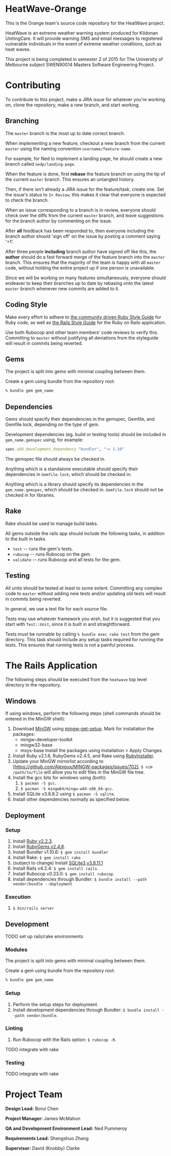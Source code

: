 # HeatWave-Orange

This is the Orange team's source code repository for the HeatWave
project.

HeatWave is an extreme weather warning system produced for Kildonan
UnitingCare.
It will provide warning SMS and email messages to registered
vulnerable individuals in the event of extreme weather conditions,
such as heat waves.

This project is being completed in semester 2 of 2015 for The
University of Melbourne subject SWEN90014 Masters Software
Engineering Project.

# Contributing

To contribute to this project, make a JIRA issue for whatever
you're working on, clone the repository, make a new branch,
and start working.

## Branching

The `master` branch is the most up to date correct branch.

When implementing a new feature, checkout a new branch from the
current `master` using the naming convention `username/feature-name`.

For example, for Ned to implement a landing page, he should create a
new branch called `nedp/landing-page`.

When the feature is done, first **rebase** the feature branch
on using the tip of the current `master` branch.
This ensures an untangled history.

Then, if there isn't already a JIRA issue for the feature/task,
create one.
Set the issue's status to `In Review`; this makes it clear that
everyone is expected to check the branch.

When an issue corresponding to a branch is in review, everyone
should check over the diffs from the current `master` branch,
and leave suggestions for the branch author by commenting on
the issue.

After **all** feedback has been responded to, then everyone
including the branch author should 'sign off' on the issue
by posting a comment saying '+1'.

After three people **including** branch author have signed off like
this, the **author** should do a fast forward merge of the feature
branch into the `master` branch.
This ensures that the majority of the team is happy with all `master`
code, without holding the entire project up if one person is
unavailable.

Since we will be working on many features simultaneously, everyone
should endeaver to keep their branches up to date by rebasing onto
the latest `master` branch whenever new commits are added to it.

## Coding Style

Make every effort to adhere to
[the community driven Ruby Style Guide](https://github.com/bbatsov/ruby-style-guide)
for Ruby code, as well as
[the Rails Style Guide](https://github.com/bbatsov/rails-style-guide)
for the Ruby on Rails application.
    
Use both Rubocop and other team members' code reviews to verify this.
Committing to `master` without justifying all deviations from the styleguide
will result in commits being reverted.

## Gems

The project is split into gems with minimal coupling between them.

Create a gem using bundle from the repository root:

```bash
% bundle gem gem_name
```

## Dependencies

Gems should specify their dependencies in the gemspec,
Gemfile, and Gemfile.lock, depending on the type of gem.

Development dependencies (eg. build or testing tools)
should be included in `gem_name.gemspec` using, for example:
```ruby
spec.add_development_dependency "bundler", "~> 1.10"
```
The gemspec file should always be checked in.

Anything which is a standalone executable should specify
their dependencies in `Gemfile.lock`, which should be checked in.

Anything which is a library should specify its dependencies in
the `gem_name.gemspec`, which should be checked in.
`Gemfile.lock` should not be checked in for libraries.

## Rake

Rake should be used to manage build tasks.

All gems outside the rails app should include the following tasks,
in addition to the built in tasks.

* `test` -- runs the gem's tests.
* `rubocop` -- runs Rubocop on the gem.
* `validate` -- runs Rubocop and all tests for the gem.

## Testing

All units should be tested at least to some extent.
Committing any complex code to `master` without adding new tests
and/or updating old tests will result in commits being reverted.

In general, we use a test file for each source file.

Tests may use whatever framework you wish, but it is
suggested that you start with `Test::Unit`, since it is
built in and straightforward.

Tests must be runnable by calling `% bundle exec rake test`
from the gem directory.
This task should include any setup tasks required for running
the tests.
This ensures that running tests is not a painful process.

# The Rails Application

The following steps should be executed from the `heatwave`
top level directory in the repository.

## Windows

If using windows, perform the following steps (shell commands
should be entered in the MinGW shell):

1. Download [MinGW](http://mingw.org/) using
   [mingw-get-setup](http://sourceforge.net/projects/mingw/files/Installer/mingw-get-setup.exe/download).
   Mark for installation the packages:
    * mingw-developer-toolkit
    * mingw32-base
    * msys-base
   Install the packages using Installation > Apply Changes.
2. Install Ruby v2.1.6, RubyGems v2.4.5, and Rake using
   [RubyInstaller](http://rubyinstaller.org/).
3. Update your MinGW mirrorlist according to
   [https://github.com/Alexpux/MINGW-packages/issues/702].
   `$ vim /path/to/file` will allow you to edit files in the MinGW file tree.
4. Install the gcc bits for windows using (both):
    1. `$ pacman -S gcc`.
    2. `$ pacman -S mingw64/mingw-w64-x86_64-gcc`.
5. Install SQLite v3.8.8.2 using `$ pacman -S sqlite`.
6. Install other dependencies normally as specified below.

## Deployment

### Setup

1. Install [Ruby v2.2.3](https://www.ruby-lang.org/en/downloads/).
2. Install [RubyGems v2.4.8](https://rubygems.org/pages/download).
3. Install Bundler v1.10.6: `$ gem install bundler`
4. Install Rake: `$ gem install rake`
3. (subject to change)
   Install [SQLite3 v3.8.11.1](https://www.sqlite.org/releaselog/3_8_11_1.html)
4. Install Rails v4.2.4: `$ gem install rails`.
5. Install Rubocop v0.33.0: `$ gem install rubocop`.
6. Install dependencies through Bundler:
   `$ bundle install --path vendor/bundle --deployment`

### Execution

1. `$ bin/rails server`

## Development

TODO set up rails/rake environments

### Modules

The project is split into gems with minimal coupling between them.

Create a gem using bundle from the repository root:

```bash
% bundle gem gem_name
```

### Setup

1. Perform the setup steps for deployment.
2. Install development dependencies through Bundler:
   `$ bundle install --path vendor/bundle`.

### Linting

1. Run Rubocop with the Rails option: `$ rubocop -R`.

TODO integrate with rake

### Testing 

TODO integrate with rake

# Project Team

**Design Lead:** Borui Chen

**Project Manager:** James McMahon

**QA and Development Environment Lead:** Ned Pummeroy

**Requirements Lead:** Shengshuo Zhang

**Supervisor:** David (Knobby) Clarke
